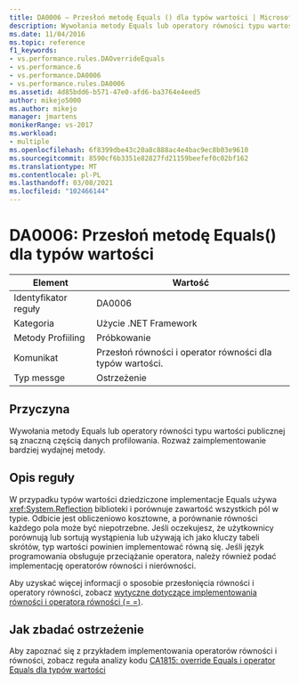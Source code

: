 ```yaml
---
title: DA0006 — Przesłoń metodę Equals () dla typów wartości | Microsoft Docs
description: Wywołania metody Equals lub operatory równości typu wartości publicznej są znaczną częścią danych profilowania.
ms.date: 11/04/2016
ms.topic: reference
f1_keywords:
- vs.performance.rules.DAOverrideEquals
- vs.performance.6
- vs.performance.DA0006
- vs.performance.rules.DA0006
ms.assetid: 4d85bdd6-b571-47e0-afd6-ba3764e4eed5
author: mikejo5000
ms.author: mikejo
manager: jmartens
monikerRange: vs-2017
ms.workload:
- multiple
ms.openlocfilehash: 6f8399dbe43c20a8c888ac4e4bac9ec8b03e9610
ms.sourcegitcommit: 8590cf6b3351e82827fd21159beefef0c02bf162
ms.translationtype: MT
ms.contentlocale: pl-PL
ms.lasthandoff: 03/08/2021
ms.locfileid: "102466144"
---
```

# <a name="da0006-override-equals-for-value-types"></a>DA0006: Przesłoń metodę Equals() dla typów wartości

|Element|Wartość|
|-|-|
|Identyfikator reguły|DA0006|
|Kategoria|Użycie .NET Framework|
|Metody Profiiling|Próbkowanie|
|Komunikat|Przesłoń równości i operator równości dla typów wartości.|
|Typ messge|Ostrzeżenie|

## <a name="cause"></a>Przyczyna
 Wywołania metody Equals lub operatory równości typu wartości publicznej są znaczną częścią danych profilowania. Rozważ zaimplementowanie bardziej wydajnej metody.

## <a name="rule-description"></a>Opis reguły
 W przypadku typów wartości dziedziczone implementacje Equals używa <xref:System.Reflection> biblioteki i porównuje zawartość wszystkich pól w typie. Odbicie jest obliczeniowo kosztowne, a porównanie równości każdego pola może być niepotrzebne. Jeśli oczekujesz, że użytkownicy porównują lub sortują wystąpienia lub używają ich jako kluczy tabeli skrótów, typ wartości powinien implementować równą się. Jeśli język programowania obsługuje przeciążanie operatora, należy również podać implementację operatorów równości i nierówności.

 Aby uzyskać więcej informacji o sposobie przesłonięcia równości i operatory równości, zobacz [wytyczne dotyczące implementowania równości i operatora równości (= =)](/dotnet/standard/design-guidelines/equality-operators).

## <a name="how-to-investigate-a-warning"></a>Jak zbadać ostrzeżenie
 Aby zapoznać się z przykładem implementowania operatorów równości i równości, zobacz reguła analizy kodu [CA1815: override Equals i operator Equals dla typów wartości](/dotnet/fundamentals/code-analysis/quality-rules/ca1815)
